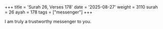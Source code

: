 +++
title = 'Surah 26, Verses 178'
date = '2025-08-27'
weight = 3110
surah = 26
ayah = 178
tags = ["messenger"]
+++

I am truly a trustworthy messenger to you.